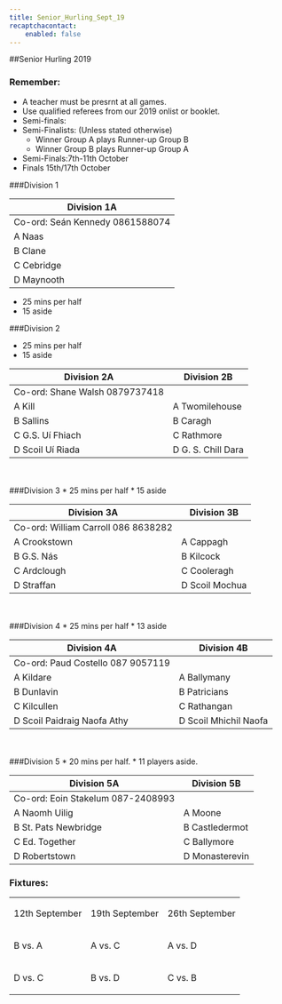 ```yaml
---
title: Senior_Hurling_Sept_19
recaptchacontact:
    enabled: false
---
```


##Senior Hurling 2019
### Remember:
* A teacher must be presrnt at all games.
* Use qualified referees from our 2019 onlist or booklet.
* Semi-finals:
* Semi-Finalists: (Unless stated otherwise)
	* Winner Group A plays Runner-up Group B
	* Winner Group B plays Runner-up Group A
* Semi-Finals:7th-11th October
* Finals 15th/17th October  

###Division 1

| Division 1A | 
|-------------|
|Co-ord: Seán Kennedy 0861588074|
|A Naas |
|B Clane |
|C Cebridge |
|D Maynooth |
* 25 mins per half 
* 15 aside

###Division 2
* 25 mins per half 
* 15 aside

| Division 2A  | Division 2B |
|--------------|-------------|
|Co-ord: Shane Walsh 0879737418 |
|A Kill |A Twomilehouse |
|B Sallins | B Caragh |
|C G.S. Uí Fhiach | C Rathmore |
|D Scoil Uí Riada | D G. S. Chill Dara |

<br>
<br>
###Division 3
* 25 mins per half 
* 15 aside


|Division 3A | Division 3B |
|---------------|----------------|
|Co-ord: William Carroll 086 8638282 |
|A Crookstown | A Cappagh |
|B G.S. Nás | B Kilcock |
|C Ardclough |C Cooleragh |
|D Straffan |D Scoil Mochua |

<br>
<br>
###Division 4
* 25 mins per half 
* 13 aside


|Division 4A| Division 4B|
|---------------|---------------|
|Co-ord: Paud Costello 087 9057119 |
|A Kildare |A Ballymany|
|B Dunlavin |B Patricians|
|C Kilcullen|C Rathangan|
|D Scoil Paidraig Naofa Athy|D Scoil Mhichil Naofa|

<br>
<br>
###Division 5
* 20 mins per half. 
* 11 players aside.

|Division 5A| Division 5B|
|---------------|---------------|
|Co-ord: Eoin Stakelum 087-2408993|
|A Naomh Uilig |A Moone|
|B St. Pats Newbridge | B Castledermot |
|C Ed. Together |C Ballymore |
|D Robertstown |D Monasterevin |

### Fixtures:
<table>
<tbody>
<tr>
<td>
<p>12th September</p>
</td>
<td>
<p>19th September</p>
</td>
<td>
<p>26th September</p>
</td>
</tr>
<tr>
<td>
<p>B vs. A</p>
</td>
<td>
<p>A vs. C</p>
</td>
<td>
<p>A vs. D</p>
</td>
</tr>
<tr>
<td>
<p>D vs. C </p>
</td>
<td>
<p>B vs. D </p>
</td>
<td>
<p>C vs. B</p>
</td>
</tr>
</tbody>
</table>